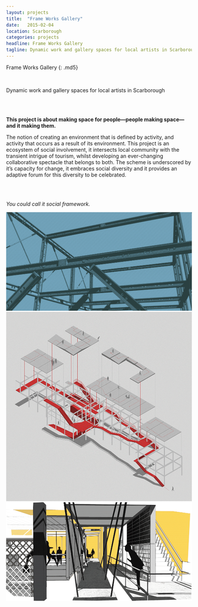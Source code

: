 ```yaml
---
layout: projects
title:  "Frame Works Gallery"
date:   2015-02-04
location: Scarborough
categories: projects
headline: Frame Works Gallery
tagline: Dynamic work and gallery spaces for local artists in Scarborough
---
```


<div markdown="1" class="container-fixed">
<div markdown="1" class="container-text">

Frame Works Gallery
{: .md5}

<div class="md6">
<br>

Dynamic work and gallery spaces for local artists in Scarborough

<br>
<br>

<strong>

This project is about making space for people—people making space—and it making them.

</strong>

The notion of creating an environment that is defined by activity, and activity that occurs as a result of its environment. This project is an ecosystem of social involvement, it intersects local community with the transient intrigue of tourism, whilst developing an ever-changing collaborative spectacle that belongs to both. The scheme is underscored by it’s capacity for change, it embraces social diversity and it provides an adaptive forum for this diversity to be celebrated.

<br>
<br>

<i>You could call it social framework.</i>

</div>
</div>
</div>

![alt text](/assets/imgs/projects/y3p1-halftone-frame_1200.png)
![alt text](/assets/imgs/projects/y3p1-routes_1200.png)
![alt text](/assets/imgs/projects/y3p1-walkway_1000.png)

